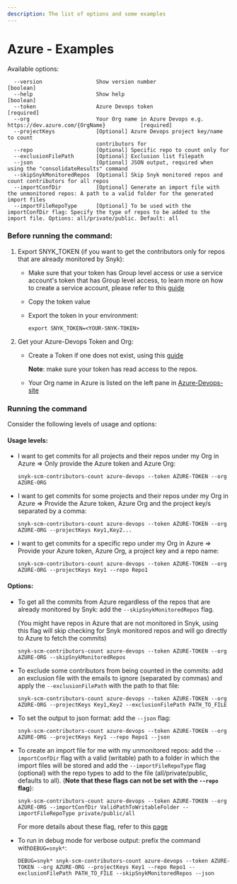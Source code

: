 ```yaml
---
description: The list of options and some examples
---
```


# Azure - Examples

Available options:

```
  --version                 Show version number                        [boolean]
  --help                    Show help                                  [boolean]
  --token                   Azure Devops token                         [required]
  --org                     Your Org name in Azure Devops e.g. https://dev.azure.com/{OrgName}           [required]
  --projectKeys             [Optional] Azure Devops project key/name to count
                            contributors for
  --repo                    [Optional] Specific repo to count only for
  --exclusionFilePath       [Optional] Exclusion list filepath
  --json                    [Optional] JSON output, required when using the "consolidateResults" command
  --skipSnykMonitoredRepos  [Optional] Skip Snyk monitored repos and count contributors for all repos
  --importConfDir           [Optional] Generate an import file with the unmonitored repos: A path to a valid folder for the generated import files
  --importFileRepoType      [Optional] To be used with the importConfDir flag: Specify the type of repos to be added to the import file. Options: all/private/public. Default: all
```

### Before running the command:

1. Export SNYK\_TOKEN (if you want to get the contributors only for repos that are already monitored by Snyk):
   * Make sure that your token has Group level access or use a service account's token that has Group level access, to learn more on how to create a service account, please refer to this [guide](https://docs.snyk.io/features/integrations/managing-integrations/service-accounts#how-to-set-up-a-service-account)
   * Copy the token value
   *   Export the token in your environment:

       ```
       export SNYK_TOKEN=<YOUR-SNYK-TOKEN>
       ```
2. Get your Azure-Devops Token and Org:
   *   Create a Token if one does not exist, using this [guide](https://docs.microsoft.com/en-us/azure/devops/organizations/accounts/use-personal-access-tokens-to-authenticate?view=azure-devops\&tabs=preview-page)

       **Note**: make sure your token has read access to the repos.
   * Your Org name in Azure is listed on the left pane in [Azure-Devops-site](https://dev.azure.com)

### Running the command

Consider the following levels of usage and options:

#### Usage levels:

*   I want to get commits for all projects and their repos under my Org in Azure => Only provide the Azure token and Azure Org:

    ```
    snyk-scm-contributors-count azure-devops --token AZURE-TOKEN --org AZURE-ORG
    ```
*   I want to get commits for some projects and their repos under my Org in Azure => Provide the Azure token, Azure Org and the project key/s separated by a comma:

    ```
    snyk-scm-contributors-count azure-devops --token AZURE-TOKEN --org AZURE-ORG --projectKeys Key1,Key2...
    ```
*   I want to get commits for a specific repo under my Org in Azure => Provide your Azure token, Azure Org, a project key and a repo name:

    ```
    snyk-scm-contributors-count azure-devops --token AZURE-TOKEN --org AZURE-ORG --projectKeys Key1 --repo Repo1
    ```

#### Options:

*   To get all the commits from Azure regardless of the repos that are already monitored by Snyk: add the `--skipSnykMonitoredRepos` flag.

    (You might have repos in Azure that are not monitored in Snyk, using this flag will skip checking for Snyk monitored repos and will go directly to Azure to fetch the commits)

    ```
    snyk-scm-contributors-count azure-devops --token AZURE-TOKEN --org AZURE-ORG --skipSnykMonitoredRepos
    ```
*   To exclude some contributors from being counted in the commits: add an exclusion file with the emails to ignore (separated by commas) and apply the `--exclusionFilePath` with the path to that file:

    ```
    snyk-scm-contributors-count azure-devops --token AZURE-TOKEN --org AZURE-ORG --projectKeys Key1,Key2 --exclusionFilePath PATH_TO_FILE
    ```
*   To set the output to json format: add the `--json` flag:

    ```
    snyk-scm-contributors-count azure-devops --token AZURE-TOKEN --org AZURE-ORG --projectKeys Key1 --repo Repo1 --json
    ```
*   To create an import file for me with my unmonitored repos: add the `--importConfDir` flag with a valid (writable) path to a folder in which the import files will be stored and add the `--importFileRepoType` flag (optional) with the repo types to add to the file (all/private/public, defaults to all). (**Note that these flags can not be set with the `--repo` flag**):

    ```
    snyk-scm-contributors-count azure-devops --token AZURE-TOKEN --org AZURE-ORG --importConfDir ValidPathToWritableFolder --importFileRepoType private/public/all
    ```

    For more details about these flag, refer to this [page](../../creating-and-using-the-import-files.md)
*   To run in debug mode for verbose output: prefix the command with`DEBUG=snyk*`:

    ```
    DEBUG=snyk* snyk-scm-contributors-count azure-devops --token AZURE-TOKEN --org AZURE-ORG --projectKeys Key1 --repo Repo1 --exclusionFilePath PATH_TO_FILE --skipSnykMonitoredRepos --json
    ```
